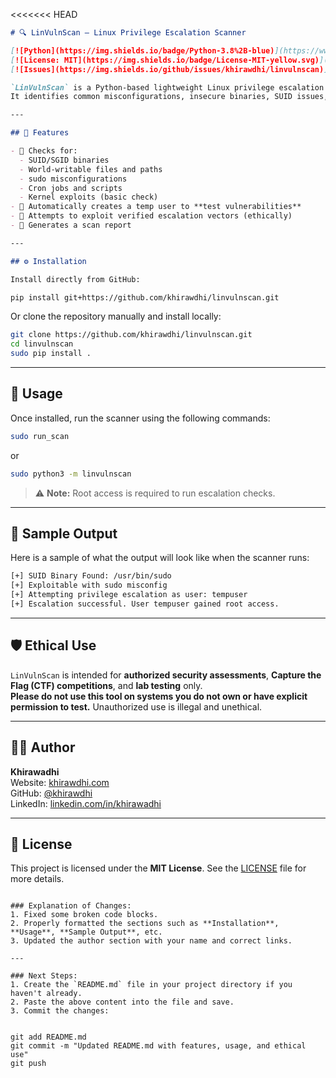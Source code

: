 <<<<<<< HEAD
```markdown
# 🔍 LinVulnScan — Linux Privilege Escalation Scanner

[![Python](https://img.shields.io/badge/Python-3.8%2B-blue)](https://www.python.org/)
[![License: MIT](https://img.shields.io/badge/License-MIT-yellow.svg)](LICENSE)
[![Issues](https://img.shields.io/github/issues/khirawdhi/linvulnscan)](https://github.com/khirawdhi/linvulnscan/issues)

`LinVulnScan` is a Python-based lightweight Linux privilege escalation discovery tool inspired by [linPEAS](https://github.com/carlospolop/PEASS-ng/tree/master/linPEAS).  
It identifies common misconfigurations, insecure binaries, SUID issues, and then **automatically tests** privilege escalation vectors using a **non-root user** created during runtime.

---

## 🚀 Features

- 🔐 Checks for:
  - SUID/SGID binaries
  - World-writable files and paths
  - sudo misconfigurations
  - Cron jobs and scripts
  - Kernel exploits (basic check)
- 🧪 Automatically creates a temp user to **test vulnerabilities**
- 🔁 Attempts to exploit verified escalation vectors (ethically)
- 📝 Generates a scan report

---

## ⚙️ Installation

Install directly from GitHub:

pip install git+https://github.com/khirawdhi/linvulnscan.git
```

Or clone the repository manually and install locally:

```bash
git clone https://github.com/khirawdhi/linvulnscan.git
cd linvulnscan
sudo pip install .
```

---

## 🧪 Usage

Once installed, run the scanner using the following commands:

```bash
sudo run_scan
```

or

```bash
sudo python3 -m linvulnscan
```

> ⚠️ **Note:** Root access is required to run escalation checks.

---

## 📁 Sample Output

Here is a sample of what the output will look like when the scanner runs:

```bash
[+] SUID Binary Found: /usr/bin/sudo
[+] Exploitable with sudo misconfig
[+] Attempting privilege escalation as user: tempuser
[+] Escalation successful. User tempuser gained root access.
```

---

## 🛡️ Ethical Use

`LinVulnScan` is intended for **authorized security assessments**, **Capture the Flag (CTF) competitions**, and **lab testing** only.  
**Please do not use this tool on systems you do not own or have explicit permission to test.** Unauthorized use is illegal and unethical.

---

## 👩‍💻 Author

**Khirawadhi**  
Website: [khirawdhi.com](https://khirawdhi.com)  
GitHub: [@khirawdhi](https://github.com/khirawdhi)  
LinkedIn: [linkedin.com/in/khirawadhi](https://www.linkedin.com/in/khirawadhi//)

---

## 📄 License

This project is licensed under the **MIT License**. See the [LICENSE](LICENSE) file for more details.
```

### Explanation of Changes:
1. Fixed some broken code blocks.
2. Properly formatted the sections such as **Installation**, **Usage**, **Sample Output**, etc.
3. Updated the author section with your name and correct links.

---

### Next Steps:
1. Create the `README.md` file in your project directory if you haven't already.
2. Paste the above content into the file and save.
3. Commit the changes:


git add README.md
git commit -m "Updated README.md with features, usage, and ethical use"
git push
```
